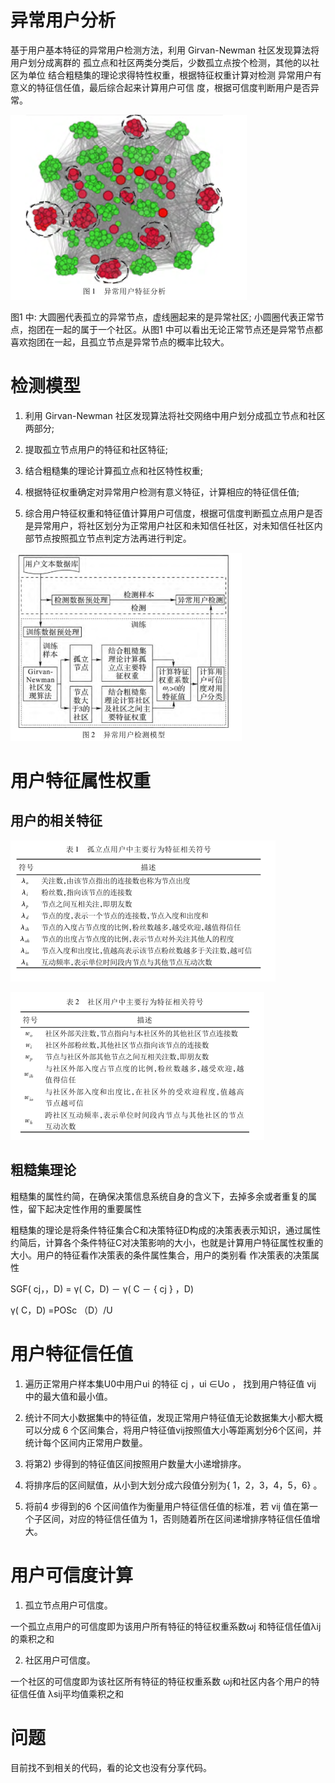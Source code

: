 # 异常用户分析

基于用户基本特征的异常用户检测方法，利用 Girvan-Newman 社区发现算法将用户划分成离群的 孤立点和社区两类分类后，少数孤立点按个检测，其他的以社区为单位 结合粗糙集的理论求得特性权重，根据特征权重计算对检测 异常用户有意义的特征信任值，最后综合起来计算用户可信 度，根据可信度判断用户是否异常。

![1536108725750](./1536108725750.png)

图1 中: 大圆圈代表孤立的异常节点，虚线圈起来的是异常社区; 小圆圈代表正常节点，抱团在一起的属于一个社区。从图1 中可以看出无论正常节点还是异常节点都喜欢抱团在一起，且孤立节点是异常节点的概率比较大。



# 检测模型

1) 利用 Girvan-Newman 社区发现算法将社交网络中用户划分成孤立节点和社区两部分; 

2) 提取孤立节点用户的特征和社区特征; 

3) 结合粗糙集的理论计算孤立点和社区特性权重; 

4) 根据特征权重确定对异常用户检测有意义特征，计算相应的特征信任值; 

5) 综合用户特征权重和特征值计算用户可信度，根据可信度判断孤立点用户是否是异常用户，将社区划分为正常用户社区和未知信任社区，对未知信任社区内部节点按照孤立节点判定方法再进行判定。

![1536109047665](./1536109047665.png)



# 用户特征属性权重

## 用户的相关特征

![1536108968254](./1536108968254.png)

![1536109078207](./1536109078207.png)

## 粗糙集理论

粗糙集的属性约简，在确保决策信息系统自身的含义下，去掉多余或者重复的属性，留下起决定性作用的重要属性

粗糙集的理论是将条件特征集合C和决策特征D构成的决策表表示知识，通过属性约简后，计算各个条件特征C对决策影响的大小，也就是计算用户特征属性权重的大小。用户的特征看作决策表的条件属性集合，用户的类别看 作决策表的决策属性

SGF( cj，，D) = γ( C，D) － γ( C － { cj } ，D)

γ( C，D) =POSc （D）/U



# 用户特征信任值

1) 遍历正常用户样本集U0中用户ui 的特征 cj ，ui ∈Uo ， 找到用户特征值 vij 中的最大值和最小值。 

2) 统计不同大小数据集中的特征值，发现正常用户特征值无论数据集大小都大概可以分成 6 个区间集合，将用户特征值vij按照值大小等距离划分6个区间，并统计每个区间内正常用户数量。 

3) 将第2) 步得到的特征值区间按照用户数量大小递增排序。

4) 将排序后的区间赋值，从小到大划分成六段值分别为{ 1，2，3，4，5，6} 。 

5) 将前4 步得到的6 个区间值作为衡量用户特征信任值的标准，若 vij 值在第一个子区间，对应的特征信任值为 1，否则随着所在区间递增排序特征信任值增大。



# 用户可信度计算

1) 孤立节点用户可信度。

一个孤立点用户的可信度即为该用户所有特征的特征权重系数ωj 和特征信任值λij 的乘积之和

2) 社区用户可信度。

一个社区的可信度即为该社区所有特征的特征权重系数 ωj和社区内各个用户的特征信任值 λsij平均值乘积之和

# 问题
目前找不到相关的代码，看的论文也没有分享代码。
